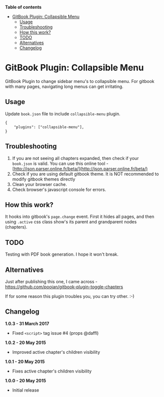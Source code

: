 <!-- START doctoc generated TOC please keep comment here to allow auto update -->
<!-- DON'T EDIT THIS SECTION, INSTEAD RE-RUN doctoc TO UPDATE -->
**Table of contents**

- [GitBook Plugin: Collapsible Menu](#gitbook-plugin-collapsible-menu)
  - [Usage](#usage)
  - [Troubleshooting](#troubleshooting)
  - [How this work?](#how-this-work)
  - [TODO](#todo)
  - [Alternatives](#alternatives)
  - [Changelog](#changelog)

<!-- END doctoc generated TOC please keep comment here to allow auto update -->

GitBook Plugin: Collapsible Menu
======================================

GitBook Plugin to change sidebar menu's to collapsible menu. For gitbook with many pages, navigating long menus can get irritating.

## Usage

Update `book.json` file to include `collapsible-menu` plugin.

```
{
    "plugins": ["collapsible-menu"],
}
```

## Troubleshooting

1. If you are not seeing all chapters expanded, then check if your `book.json` is valid. You can use this online tool - [http://json.parser.online.fr/beta/](http://json.parser.online.fr/beta/)
2. Check if you are using default gitbook theme. It is NOT recommended to modify gitbook themes directly
3. Clean your browser cache.
4. Check browser's javascript console for errors.

## How this work?

It hooks into gitbook's `page.change` event. First it hides all pages, and then using `.active` css class show's its parent and grandparent nodes (chapters).

## TODO

Testing with PDF book generation. I hope it won't break.

## Alternatives

Just after publishing this one, I came across - https://github.com/poojan/gitbook-plugin-toggle-chapters

If for some reason this plugin troubles you, you can try other. :-)

## Changelog

**1.0.3 - 31 March 2017**

- Fixed `<script>` tag issue #4 (props @daffl)

**1.0.2 - 20 May 2015**

- Improved active chapter's children visibility

**1.0.1 - 20 May 2015**

- Fixes active chapter's children visibility

**1.0.0 - 20 May 2015**

- Initial release
